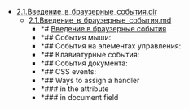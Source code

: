 - <a href = "E:\Node_projects\Node_Way\Education\IlKan\js.ru\Part_1\2.Введение_в_события.dir\2.1.Введение_в_браузерные_события.dir\cat.2.1.Введение_в_браузерные_события.dir\dir.2.1.Введение_в_браузерные_события.dir.md">2.1.Введение_в_браузерные_события.dir</a>
    - <a href = "E:\Node_projects\Node_Way\Education\IlKan\js.ru\Part_1\2.Введение_в_события.dir\2.1.Введение_в_браузерные_события.dir\2.1.Введение_в_браузерные_события.md">2.1.Введение_в_браузерные_события.md</a>
        - *# [Введение в браузерные события](https://learn.javascript.ru/introduction-browser-events)
        - *## События мыши:
        - *## События на элементах управления:
        - *## Клавиатурные события:
        - *## События документа:
        - *## CSS events:
        - *## Ways to assign a handler
        - *### in the attribute 
        - *### in document field 
